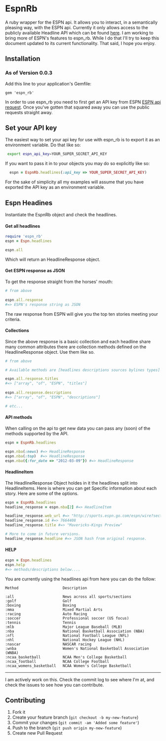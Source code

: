 # EspnRb

A ruby wrapper for the ESPN api.  It allows you to interact, in a semantically pleasing way, with the ESPN api.  Currently it only allows access to the publicly available Headline API which can be found [here](http://developer.espn.com/docs/headlines).  I am working to bring more of ESPN's features to espn_rb.  While I do that I'll try to keep this document updated to its current functionality.  That said, I hope you enjoy. 

## Installation

### As of Version 0.0.3

Add this line to your application's Gemfile:
    
    gem 'espn_rb'
    
In order to use espn_rb you need to first get an API key from ESPN [ESPN api request](http://developer.espn.com/member/register).  Once you've gotten that squared away you can use the public requests straight away.  


## Set your API key

The easiest way to set your api key for use with espn_rb is to export it as an environment variable. Do that like so:

```sh
 export espn_api_key=YOUR_SUPER_SECRET_API_KEY 
```

If you want to pass it in to your objects you may do so explicitly like so:

```ruby
  espn = EspnRb.headlines(:api_key => YOUR_SUPER_SECRET_API_KEY)
```

For the sake of simplicity all my examples will assume that you have exported the API key as an environment variable. 

## Espn Headines

Instantiate the EspnRb object and check the headlines.

#### Get all headlines

```ruby
require 'espn_rb'
espn = Espn.headlines

espn.all
```

Which will return an HeadlineResponse object.

#### Get ESPN response as JSON

To get the response straight from the horses' mouth:

```ruby
# from above
  
espn.all.response
#=> ESPN's response string as JSON
```

The raw response from ESPN will give you the top ten stories meeting your criteria.  

#### Collections

Since the above response is a basic collection and each headline share many common attributes there are collection methods defined on the HeadlineResponse object.  Use them like so.

```ruby
# from above

# Available methods are [headlines descriptions sources bylines types]

espn.all.response.titles 
#=> ["array", "of", "ESPN", "titles"]
    
espn.all.response.descriptions
#=> ["array", "of", "ESPN", "descriptions"]

# etc...
```

#### API methods

When calling on the api to get new data you can pass any (soon) of the methods supported by the API.

```ruby
espn = EspnRb.headlines

espn.nba(:news) #=> HeadlineResponse
espn.nba(:top)  #=> HeadlineResponse
espn.nba({:for_date => "2012-03-09"}) #=> HeadlineResponse

```

#### HeadlineItem

The HeadlineResponse Object holdes in it the headlines split into HeadlineItems.  Here is where you can get Specific information about each story.  Here are some of the options.

```ruby
espn = EspnRb.headlines
headline_response = espn.nba[2] #=> HeadlineItem

headline_response.web_url #=> "http://sports.espn.go.com/espn/wire?section=nba&id=7664408&ex_cid=espnapi_public"
headline_response.id #=> 7664408
headline_response.title #=> "Mavericks-Kings Preview"

# More to come in future versions.
headline_response.headline #=> JSON hash from original response.
```

#### HELP

```ruby
espn = Espn.headlines
espn.help
#=> methods/descriptions below....
```
You are currently using the headlines api from here you can do the follow:

    Method                    Description

	:all                      News across all sports/sections
	:golf                     Golf
	:boxing                   Boxing
	:mma                      Mixed Martial Arts
	:racing                   Auto Racing
	:soccer                   Professional soccer (US focus)
	:tennis                   Tennis
	:mlb                      Major League Baseball (MLB)
	:nba                      National Basketball Association (NBA)
	:nfl                      National Football League (NFL)
	:nhl                      National Hockey League (NHL)
	:nascar                   NASCAR racing
	:wnba                     Women's National Basketball Association (WNBA)
	:ncaa_basketball          NCAA Men's College Basketball
	:ncaa_football            NCAA College Football
	:ncaa_womens_basketball   NCAA Women's College Basketball



---
I am actively work on this. Check the commit log to see where I'm at, and check the issues to see how you can contribute.


## Contributing

1. Fork it
2. Create your feature branch (`git checkout -b my-new-feature`)
3. Commit your changes (`git commit -am 'Added some feature'`)
4. Push to the branch (`git push origin my-new-feature`)
5. Create new Pull Request
